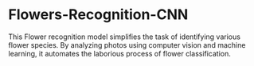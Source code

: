 # Flowers-Recognition-CNN
This  Flower recognition model simplifies the task of identifying various flower species. By analyzing photos using computer vision and machine learning, it automates the laborious process of flower classification.
